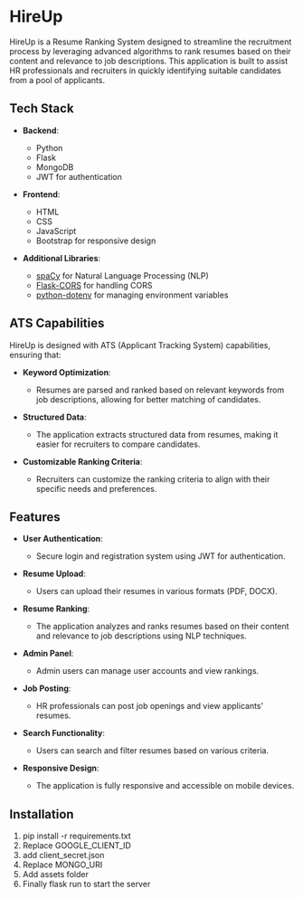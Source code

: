 # HireUp

HireUp is a Resume Ranking System designed to streamline the recruitment process by leveraging advanced algorithms to rank resumes based on their content and relevance to job descriptions. This application is built to assist HR professionals and recruiters in quickly identifying suitable candidates from a pool of applicants.

## Tech Stack

- **Backend**:
  - Python
  - Flask
  - MongoDB
  - JWT for authentication

- **Frontend**:
  - HTML
  - CSS
  - JavaScript
  - Bootstrap for responsive design

- **Additional Libraries**:
  - [spaCy](https://spacy.io/) for Natural Language Processing (NLP)
  - [Flask-CORS](https://flask-cors.readthedocs.io/en/latest/) for handling CORS
  - [python-dotenv](https://pypi.org/project/python-dotenv/) for managing environment variables

## ATS Capabilities

HireUp is designed with ATS (Applicant Tracking System) capabilities, ensuring that:

- **Keyword Optimization**:
  - Resumes are parsed and ranked based on relevant keywords from job descriptions, allowing for better matching of candidates.

- **Structured Data**:
  - The application extracts structured data from resumes, making it easier for recruiters to compare candidates.

- **Customizable Ranking Criteria**:
  - Recruiters can customize the ranking criteria to align with their specific needs and preferences.
## Features

- **User Authentication**:
  - Secure login and registration system using JWT for authentication.
  
- **Resume Upload**:
  - Users can upload their resumes in various formats (PDF, DOCX).
  
- **Resume Ranking**:
  - The application analyzes and ranks resumes based on their content and relevance to job descriptions using NLP techniques.
  
- **Admin Panel**:
  - Admin users can manage user accounts and view rankings.
  
- **Job Posting**:
  - HR professionals can post job openings and view applicants' resumes.
  
- **Search Functionality**:
  - Users can search and filter resumes based on various criteria.

- **Responsive Design**:
  - The application is fully responsive and accessible on mobile devices.


## Installation

1. pip install -r requirements.txt
2. Replace GOOGLE_CLIENT_ID
3. add client_secret.json 
4. Replace MONGO_URI
5. Add assets folder
6. Finally flask run to start the server

